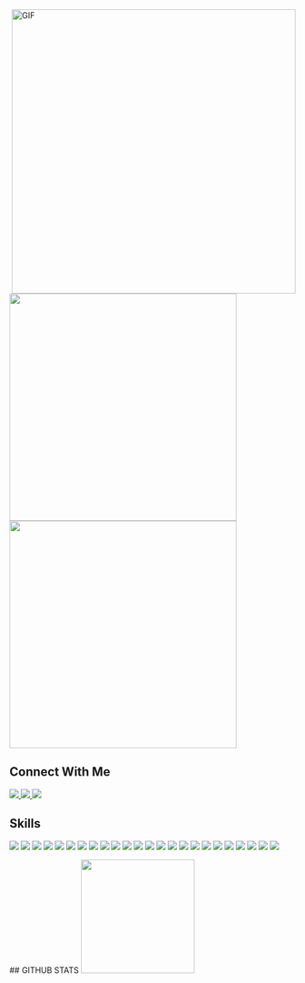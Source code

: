 <img align="right" alt="GIF" src="https://media.giphy.com/media/1C8bHHJturSx2/giphy.gif" width=500 />

<img src="https://img.shields.io/badge/-Arpan%20Timsina.-black?style=for-the-badge" width=400>

<img src="https://img.shields.io/badge/-Frontend%20Developer%20-black?style=for-the-badge" width=400>

<h2>Connect With Me</h2>

<a href="mailto:arpantimsina16@gmail.com">
  <img src="https://img.shields.io/badge/Gmail-6d4bfe?style=for-the-badge&logo=gmail&logoColor=white">
</a> 
<a href="https://www.facebook.com/arpantimsina">
  <img src="https://img.shields.io/badge/Facebook-1877F2?style=for-the-badge&logo=facebook&logoColor=white">
</a> 
<a href="https://www.linkedin.com/in/arpan-timsina-a892721a1/">
  <img src="https://img.shields.io/badge/Linkedin-1877F2?style=for-the-badge&logo=linkedin&logoColor=white">
</a> 
<!-- <a href="https://twitter.com/lordhendrix_17">
  <img src="https://img.shields.io/badge/Twitter-1DA1F2?style=for-the-badge&logo=twitter&logoColor=white">
</a> -->

## Skills

![](https://img.shields.io/badge/HTML5-E34F26?style=for-the-badge&logo=html5&logoColor=white)
![](https://img.shields.io/badge/CSS3-1572B6?style=for-the-badge&logo=css3&logoColor=white)
![](https://img.shields.io/badge/Bootstrap-7765ea?style=for-the-badge&logo=bootstrap&logoColor=white)
![](https://img.shields.io/badge/Tailwind-fff?style=for-the-badge&logo=tailwind-css&logoColor=38b8d6)
![](https://img.shields.io/badge/Sass-c26191?style=for-the-badge&logo=sass&logoColor=white)
![](https://img.shields.io/badge/JavaScript-F7DF1E?style=for-the-badge&logo=javascript&logoColor=black)
![](https://img.shields.io/badge/React-20232A?style=for-the-badge&logo=react&logoColor=61DAFB)
![](https://img.shields.io/badge/Next.js-fff?style=for-the-badge&logo=nextdotjs&logoColor=000)
![](https://img.shields.io/badge/Node.js-339933?style=for-the-badge&logo=nodedotjs&logoColor=white)
![](https://img.shields.io/badge/Express.js-000000?style=for-the-badge&logo=express&logoColor=white)
![](https://img.shields.io/badge/TypeScript-007ACC?style=for-the-badge&logo=typescript&logoColor=white)
![](https://img.shields.io/badge/PostgreSQL-316192?style=for-the-badge&logo=postgresql&logoColor=white)
![](https://img.shields.io/badge/MongoDB-4EA94B?style=for-the-badge&logo=mongodb&logoColor=white)
![](https://img.shields.io/badge/Amazon_AWS-232F3E?style=for-the-badge&logo=amazon-aws&logoColor=white)
![](https://img.shields.io/badge/GraphQL-e00097?style=for-the-badge&logo=graphql&logoColor=white)
![](https://img.shields.io/badge/GitHub_Actions-2088FF?style=for-the-badge&logo=github-actions&logoColor=white)
![](https://img.shields.io/badge/Arch_Linux-1793D1?style=for-the-badge&logo=arch-linux&logoColor=white)
![](https://img.shields.io/badge/Ubuntu-E95420?style=for-the-badge&logo=ubuntu&logoColor=white)
![](https://img.shields.io/badge/Python-3776AB?style=for-the-badge&logo=python&logoColor=white)
![](https://img.shields.io/badge/Git-F05032?style=for-the-badge&logo=git&logoColor=white)
![](https://img.shields.io/badge/Bash-030303?style=for-the-badge&logo=shell&logoColor=white)
![](https://img.shields.io/badge/Nginx-45923a?style=for-the-badge&logo=nginx&logoColor=white)
![](https://img.shields.io/badge/VS_Code-3ea5ea?style=for-the-badge&logo=visualstudiocode&logoColor=white)
![](https://img.shields.io/badge/Django-449132?style=for-the-badge&logo=django&logoColor=white)



<!-- <p>
<img align="left" width="550px" src="https://github-readme-stats.vercel.app/api/top-langs?username=pratikneupane&theme=chartreuse-dark&hide_border=true&include_all_commits=True&count_private=true" alt="pratikneupane" />
</p> -->
<!-- <p> 
<img align="center" width="550px" src="https://github-readme-stats.vercel.app/api?username=pratikneupane&theme=chartreuse-dark&hide_border=true&include_all_commits=True&count_private=true" alt="pratikneupane" />
</p> -->
<p>
<!-- <img width="780px" align="center" src="https://github-readme-streak-stats.herokuapp.com/?user=pratikneupane&theme=chartreuse-dark&hide_border=true&include_all_commits=True&count_private=true" alt="pratikneupane" />
</p>
 -->
## GITHUB STATS

<img src="https://github-readme-stats.vercel.app/api?username=Arpan-Timsina&theme=dracula&show_icons=true&hide_border=true&count_private=false" height=200>  




